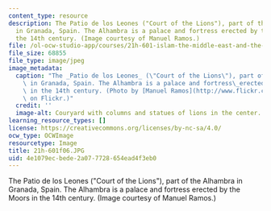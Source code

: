 ```yaml
---
content_type: resource
description: The Patio de los Leones ("Court of the Lions"), part of the Alhambra
  in Granada, Spain. The Alhambra is a palace and fortress erected by the Moors in
  the 14th century. (Image courtesy of Manuel Ramos.)
file: /ol-ocw-studio-app/courses/21h-601-islam-the-middle-east-and-the-west-fall-2006/4e1079ecbede2a077728654ead4f3eb0_21h-601f06.JPG
file_size: 68855
file_type: image/jpeg
image_metadata:
  caption: "The _Patio de los Leones_ (\"Court of the Lions\"), part of the Alhambra\
    \ in Granada, Spain. The Alhambra is a palace and fortress\_erected by the Moors\
    \ in the 14th century. (Photo by [Manuel Ramos](http://www.flickr.com/photos/_mm_/)\
    \ on Flickr.)"
  credit: ''
  image-alt: Couryard with columns and statues of lions in the center.
learning_resource_types: []
license: https://creativecommons.org/licenses/by-nc-sa/4.0/
ocw_type: OCWImage
resourcetype: Image
title: 21h-601f06.JPG
uid: 4e1079ec-bede-2a07-7728-654ead4f3eb0
---
```

The Patio de los Leones ("Court of the Lions"), part of the Alhambra in Granada, Spain. The Alhambra is a palace and fortress erected by the Moors in the 14th century. (Image courtesy of Manuel Ramos.)